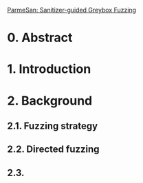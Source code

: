 [ParmeSan: Sanitizer-guided Greybox Fuzzing](https://download.vusec.net/papers/parmesan_sec20.pdf)

# 0. Abstract
# 1. Introduction
# 2. Background
## 2.1. Fuzzing strategy
## 2.2. Directed fuzzing
## 2.3. 